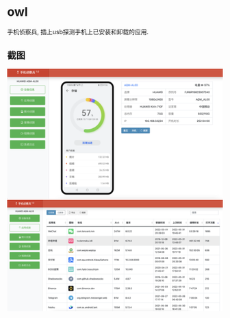 # owl
手机侦察兵, 插上usb探测手机上已安装和卸载的应用.

## 截图
<img alt="Coverage" src="https://github.com/zii/owl/raw/main/doc/preview1.png" />

<img alt="Coverage" src="https://github.com/zii/owl/raw/main/doc/preview2.png" />
